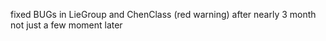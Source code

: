 fixed BUGs in LieGroup and ChenClass (red warning) after nearly 3 month 
not just a few moment later

